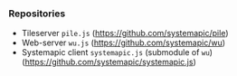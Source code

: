 ### Repositories


- Tileserver `pile.js` (https://github.com/systemapic/pile)
- Web-server `wu.js` (https://github.com/systemapic/wu)
- Systemapic client `systemapic.js` (submodule of `wu`) (https://github.com/systemapic/systemapic.js)